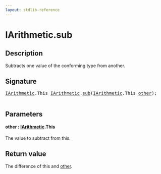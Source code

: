 ```yaml
---
layout: stdlib-reference
---
```


# IArithmetic\.sub

## Description

Subtracts one value of the conforming type from another.



## Signature 

<pre>
<a href="../index.html" class="code_type">IArithmetic</a>.<span class="code_keyword">This</span> <a href="../index.html" class="code_type">IArithmetic</a>.<a href=".html">sub</a>(<a href="../index.html" class="code_type">IArithmetic</a>.<span class="code_keyword">This</span> <a href=".html#decl-other" class="code_param">other</a>);

</pre>

## Parameters

####  <a id="decl-other"></a>other  : [IArithmetic](../index.html)\.This
The value to subtract from <span class='code'>this</span>.


## Return value
The difference of <span class='code'>this</span> and <span class='code'><a href=".html#decl-other" class="code_param">other</a></span>.



